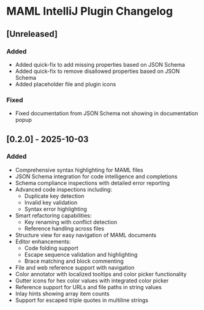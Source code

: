 <!-- Keep a Changelog guide -> https://keepachangelog.com -->

# MAML IntelliJ Plugin Changelog

## [Unreleased]

### Added

- Added quick-fix to add missing properties based on JSON Schema
- Added quick-fix to remove disallowed properties based on JSON Schema
- Added placeholder file and plugin icons

### Fixed

- Fixed documentation from JSON Schema not showing in documentation popup

## [0.2.0] - 2025-10-03

### Added
- Comprehensive syntax highlighting for MAML files
- JSON Schema integration for code intelligence and completions
- Schema compliance inspections with detailed error reporting
- Advanced code inspections including:
  - Duplicate key detection
  - Invalid key validation
  - Syntax error highlighting
- Smart refactoring capabilities:
  - Key renaming with conflict detection
  - Reference handling across files
- Structure view for easy navigation of MAML documents
- Editor enhancements:
  - Code folding support
  - Escape sequence validation and highlighting
  - Brace matching and block commenting
- File and web reference support with navigation
- Color annotator with localized tooltips and color picker functionality
- Gutter icons for hex color values with integrated color picker
- Reference support for URLs and file paths in string values
- Inlay hints showing array item counts
- Support for escaped triple quotes in multiline strings
